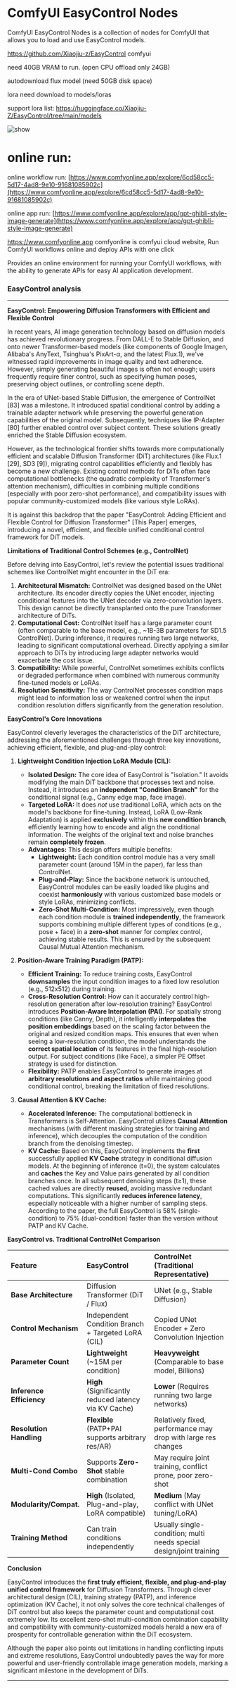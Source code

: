 


# ComfyUI EasyControl Nodes

ComfyUI EasyControl Nodes is a collection of nodes for ComfyUI that allows you to load and use EasyControl models.

https://github.com/Xiaojiu-z/EasyControl comfyui

need 40GB VRAM to run. (open CPU offload only 24GB)

autodownload flux model (need 50GB disk space)

lora need download to models/loras

support lora list:
https://huggingface.co/Xiaojiu-Z/EasyControl/tree/main/models


![show](./asset/show.png)

# online run:

online workflow run:
[https://www.comfyonline.app/explore/6cd58cc5-5d17-4ad8-9e10-91681085902c](https://www.comfyonline.app/explore/6cd58cc5-5d17-4ad8-9e10-91681085902c)


online app run:
[https://www.comfyonline.app/explore/app/gpt-ghibli-style-image-generate](https://www.comfyonline.app/explore/app/gpt-ghibli-style-image-generate)




https://www.comfyonline.app
comfyonline is comfyui cloud website, Run ComfyUI workflows online and deploy APIs with one click

Provides an online environment for running your ComfyUI workflows, with the ability to generate APIs for easy AI application development.




### EasyControl analysis
---

**EasyControl: Empowering Diffusion Transformers with Efficient and Flexible Control**

In recent years, AI image generation technology based on diffusion models has achieved revolutionary progress. From DALL-E to Stable Diffusion, and onto newer Transformer-based models (like components of Google Imagen, Alibaba's AnyText, Tsinghua's PixArt-α, and the latest Flux.1), we've witnessed rapid improvements in image quality and text adherence. However, simply generating beautiful images is often not enough; users frequently require finer control, such as specifying human poses, preserving object outlines, or controlling scene depth.

In the era of UNet-based Stable Diffusion, the emergence of ControlNet [83] was a milestone. It introduced spatial conditional control by adding a trainable adapter network while preserving the powerful generation capabilities of the original model. Subsequently, techniques like IP-Adapter [80] further enabled control over subject content. These solutions greatly enriched the Stable Diffusion ecosystem.

However, as the technological frontier shifts towards more computationally efficient and scalable Diffusion Transformer (DiT) architectures (like Flux.1 [29], SD3 [9]), migrating control capabilities efficiently and flexibly has become a new challenge. Existing control methods for DiTs often face computational bottlenecks (the quadratic complexity of Transformer's attention mechanism), difficulties in combining multiple conditions (especially with poor zero-shot performance), and compatibility issues with popular community-customized models (like various style LoRAs).

It is against this backdrop that the paper "EasyControl: Adding Efficient and Flexible Control for Diffusion Transformer" [This Paper] emerges, introducing a novel, efficient, and flexible unified conditional control framework for DiT models.

**Limitations of Traditional Control Schemes (e.g., ControlNet)**

Before delving into EasyControl, let's review the potential issues traditional schemes like ControlNet might encounter in the DiT era:

1.  **Architectural Mismatch:** ControlNet was designed based on the UNet architecture. Its encoder directly copies the UNet encoder, injecting conditional features into the UNet decoder via zero-convolution layers. This design cannot be directly transplanted onto the pure Transformer architecture of DiTs.
2.  **Computational Cost:** ControlNet itself has a large parameter count (often comparable to the base model, e.g., ~1B-3B parameters for SD1.5 ControlNet). During inference, it requires running two large networks, leading to significant computational overhead. Directly applying a similar approach to DiTs by introducing large adapter networks would exacerbate the cost issue.
3.  **Compatibility:** While powerful, ControlNet sometimes exhibits conflicts or degraded performance when combined with numerous community fine-tuned models or LoRAs.
4.  **Resolution Sensitivity:** The way ControlNet processes condition maps might lead to information loss or weakened control when the input condition resolution differs significantly from the generation resolution.

**EasyControl's Core Innovations**

EasyControl cleverly leverages the characteristics of the DiT architecture, addressing the aforementioned challenges through three key innovations, achieving efficient, flexible, and plug-and-play control:

1.  **Lightweight Condition Injection LoRA Module (CIL):**
    *   **Isolated Design:** The core idea of EasyControl is "isolation." It avoids modifying the main DiT backbone that processes text and noise. Instead, it introduces an **independent "Condition Branch"** for the conditional signal (e.g., Canny edge map, face image).
    *   **Targeted LoRA:** It does *not* use traditional LoRA, which acts on the model's backbone for fine-tuning. Instead, LoRA (Low-Rank Adaptation) is applied **exclusively** within this **new condition branch**, efficiently learning how to encode and align the conditional information. The weights of the original text and noise branches remain **completely frozen**.
    *   **Advantages:** This design offers multiple benefits:
        *   **Lightweight:** Each condition control module has a very small parameter count (around 15M in the paper), far less than ControlNet.
        *   **Plug-and-Play:** Since the backbone network is untouched, EasyControl modules can be easily loaded like plugins and coexist **harmoniously** with various customized base models or style LoRAs, minimizing conflicts.
        *   **Zero-Shot Multi-Condition:** Most impressively, even though each condition module is **trained independently**, the framework supports combining multiple different types of conditions (e.g., pose + face) in a **zero-shot** manner for complex control, achieving stable results. This is ensured by the subsequent Causal Mutual Attention mechanism.

2.  **Position-Aware Training Paradigm (PATP):**
    *   **Efficient Training:** To reduce training costs, EasyControl **downsamples** the input condition images to a fixed low resolution (e.g., 512x512) during training.
    *   **Cross-Resolution Control:** How can it accurately control high-resolution generation after low-resolution training? EasyControl introduces **Position-Aware Interpolation (PAI)**. For spatially strong conditions (like Canny, Depth), it intelligently **interpolates the position embeddings** based on the scaling factor between the original and resized condition maps. This ensures that even when seeing a low-resolution condition, the model understands the **correct spatial location** of its features in the final high-resolution output. For subject conditions (like Face), a simpler PE Offset strategy is used for distinction.
    *   **Flexibility:** PATP enables EasyControl to generate images at **arbitrary resolutions and aspect ratios** while maintaining good conditional control, breaking the limitation of fixed resolutions.

3.  **Causal Attention & KV Cache:**
    *   **Accelerated Inference:** The computational bottleneck in Transformers is Self-Attention. EasyControl utilizes **Causal Attention** mechanisms (with different masking strategies for training and inference), which decouples the computation of the condition branch from the denoising timestep.
    *   **KV Cache:** Based on this, EasyControl implements the **first** successfully applied **KV Cache** strategy in conditional diffusion models. At the beginning of inference (t=0), the system calculates and **caches** the Key and Value pairs generated by all condition branches once. In all subsequent denoising steps (t≥1), these cached values are directly **reused**, avoiding massive redundant computations. This significantly **reduces inference latency**, especially noticeable with a higher number of sampling steps. According to the paper, the full EasyControl is 58% (single-condition) to 75% (dual-condition) faster than the version without PATP and KV Cache.

**EasyControl vs. Traditional ControlNet Comparison**

| Feature             | EasyControl                                       | ControlNet (Traditional Representative)            |
| :------------------ | :------------------------------------------------ | :----------------------------------------------- |
| **Base Architecture** | Diffusion Transformer (DiT / Flux)                | UNet (e.g., Stable Diffusion)                    |
| **Control Mechanism** | Independent Condition Branch + Targeted LoRA (CIL) | Copied UNet Encoder + Zero Convolution Injection |
| **Parameter Count** | **Lightweight** (~15M per condition)              | **Heavyweight** (Comparable to base model, Billions) |
| **Inference Efficiency**| **High** (Significantly reduced latency via KV Cache) | **Lower** (Requires running two large networks)   |
| **Resolution Handling**| **Flexible** (PATP+PAI supports arbitrary res/AR) | Relatively fixed, performance may drop with large res changes |
| **Multi-Cond Combo** | Supports **Zero-Shot** stable combination        | May require joint training, conflict prone, poor zero-shot |
| **Modularity/Compat.**| **High** (Isolated, Plug-and-play, LoRA compatible) | **Medium** (May conflict with UNet tuning/LoRA)    |
| **Training Method**   | Can train conditions independently               | Usually single-condition; multi needs special design/joint training |

**Conclusion**

EasyControl introduces the **first truly efficient, flexible, and plug-and-play unified control framework** for Diffusion Transformers. Through clever architectural design (CIL), training strategy (PATP), and inference optimization (KV Cache), it not only solves the core technical challenges of DiT control but also keeps the parameter count and computational cost extremely low. Its excellent zero-shot multi-condition combination capability and compatibility with community-customized models herald a new era of prosperity for controllable generation within the DiT ecosystem.

Although the paper also points out limitations in handling conflicting inputs and extreme resolutions, EasyControl undoubtedly paves the way for more powerful and user-friendly controllable image generation models, marking a significant milestone in the development of DiTs.

---

